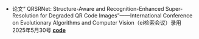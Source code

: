 - 论文“ QRSRNet: Structure-Aware and Recognition-Enhanced Super-Resolution for Degraded QR Code Images”——International Conference on Evolutionary Algorithms and Computer Vision（ei检索会议）录用 	2025年5月30号   **[code](https://github.com/zhongzhengli13/QRSuperResolutionNet-for-qrcode)**

